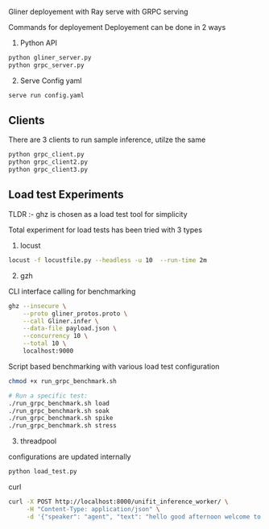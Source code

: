 Gliner deployement with Ray serve with GRPC serving

Commands for deployement
Deployement can be done in 2 ways
1. Python API

```sh
python gliner_server.py
python grpc_server.py
```

2. Serve Config yaml

```sh
serve run config.yaml
```

Clients
-------

There are 3 clients to run sample inference, utilze the same

```sh
python grpc_client.py
python grpc_client2.py
python grpc_client3.py
```


Load test Experiments
-----------------
TLDR :- ghz is chosen as a load test tool for simplicity

Total experiment for load tests has been tried with 3 types

1. locust

```sh
locust -f locustfile.py --headless -u 10  --run-time 2m
```

2. gzh


CLI interface calling for benchmarking
```sh
ghz --insecure \
    --proto gliner_protos.proto \
    --call Gliner.infer \
    --data-file payload.json \
    --concurrency 10 \
    --total 10 \
    localhost:9000
```

Script based benchmarking with various load test configuration

```sh
chmod +x run_grpc_benchmark.sh

# Run a specific test:
./run_grpc_benchmark.sh load
./run_grpc_benchmark.sh soak
./run_grpc_benchmark.sh spike
./run_grpc_benchmark.sh stress
```

3. threadpool

configurations are updated internally
```sh
python load_test.py
```

curl 
```sh
curl -X POST http://localhost:8000/unifit_inference_worker/ \
     -H "Content-Type: application/json" \
     -d '{"speaker": "agent", "text": "hello good afternoon welcome to my name is how can i help you"}'
```